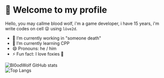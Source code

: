 # 👋 Welcome to my profile
 Hello, you may callme blood wolf, i'm a game developer, i have
15 years, i'm write codes on cell 😜
using `löve2d`.
- 🔭 I’m currently working in "someone death"
- 🌱 I’m currently learning CPP
- 😄 Pronouns: he / him
- ⚡ Fun fact: I love foxies 🦊

 ![Bl0odWolf GitHub stats](https://github-readme-stats.vercel.app/api?username=Bl0odWolf&show_icons=true&theme=monokai)  
![Top Langs](https://github-readme-stats.vercel.app/api/top-langs/?username=Bl0odWolf&theme=monokai)
